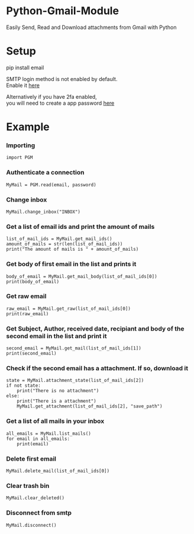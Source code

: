 # Python-Gmail-Module
Easily Send, Read and Download attachments from Gmail with Python  

# Setup  
  
pip install email  
  
SMTP login method is not enabled by default.  
Enable it [here](https://myaccount.google.com/lesssecureapps)  
  
Alternatively if you have 2fa enabled,  
you will need to create a app password [here](https://myaccount.google.com/apppasswords)  
  
# Example

### Importing
```
import PGM
```
### Authenticate a connection
```
MyMail = PGM.read(email, password)
```
### Change inbox
```
MyMail.change_inbox("INBOX")
```

### Get a list of email ids and print the amount of mails
```
list_of_mail_ids = MyMail.get_mail_ids()
amount_of_mails = str(len(list_of_mail_ids))
print("The amount of mails is " + amount_of_mails)
```
### Get body of first email in the list and prints it
```
body_of_email = MyMail.get_mail_body(list_of_mail_ids[0])
print(body_of_email)
```
### Get raw email
```
raw_email = MyMail.get_raw(list_of_mail_ids[0])
print(raw_email)
```
### Get Subject, Author, received date, recipiant and body of the second email in the list and print it
```
second_email = MyMail.get_mail(list_of_mail_ids[1])
print(second_email)
```
### Check if the second email has a attachment. If so, download it
```
state = MyMail.attachment_state(list_of_mail_ids[2])
if not state:
    print("There is no attachment")
else:
    print("There is a attachment")
    MyMail.get_attachment(list_of_mail_ids[2], "save_path")
```

### Get a list of all mails in your inbox
```
all_emails = MyMail.list_mails()
for email in all_emails:
    print(email)
```
### Delete first email
```
MyMail.delete_mail(list_of_mail_ids[0])
```
### Clear trash bin
```
MyMail.clear_deleted()
```
### Disconnect from smtp
```
MyMail.disconnect()
```
